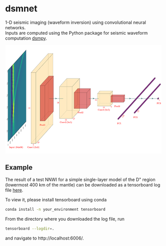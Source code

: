# dsmnet
1-D seismic imaging (waveform inversion) using convolutional neural networks.<br/>
Inputs are computed using the Python package for seismic waveform computation [dsmpy](https://github.com/afeborgeaud/dsmpy).


<p align="center"><img src="https://github.com/afeborgeaud/dsmnet/blob/main/tests/figures/lenetd3.svg" height="350px"></p>

## Example
The result of a test NNWI for a simple single-layer model of the D" region (lowermost 400 km of the mantle) can be downloaded as a tensorboard log file [here](https://www.dropbox.com/s/k0ir33ltmxaroky/events.out.tfevents.1614158601.merveille.28774.0?dl=1).

To view it, please install tensorboard using conda

```bash
conda install -n your_environment tensorboard
```

From the directory where you downloaded the log file, run
```bash
tensorboard --logdir=.
```
and navigate to http://localhost:6006/.



